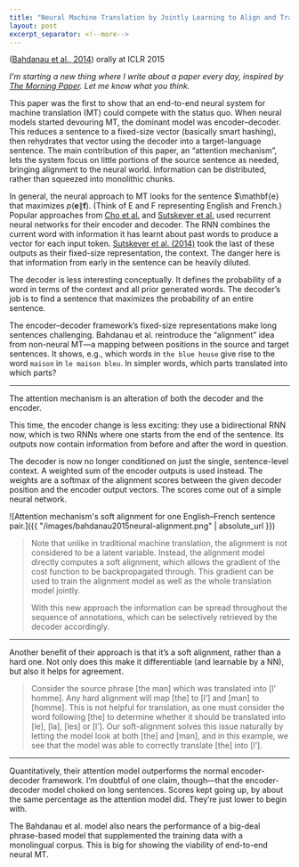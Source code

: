 ```yaml
---
title: "Neural Machine Translation by Jointly Learning to Align and Translate"
layout: post
excerpt_separator: <!--more-->
---
```


([Bahdanau et al., 2014](https://arxiv.org/pdf/1409.0473.pdf)) orally at ICLR 2015

*I'm starting a new thing where I write about a paper every day, inspired by [The Morning Paper](https://blog.acolyer.org). Let me know what you think.*

This paper was the first to show that an end-to-end neural system for machine translation (MT) could compete with the status quo. When neural models started devouring MT, the dominant model was encoder–decoder. This reduces a sentence to a fixed-size vector (basically smart hashing), then rehydrates that vector using the decoder into a target-language sentence. The main contribution of this paper, an “attention mechanism”, lets the system focus on little portions of the source sentence as needed, bringing alignment to the neural world. Information can be distributed, rather than squeezed into monolithic chunks.

<!--more-->

In general, the neural approach to MT looks for the sentence $\mathbf{e} that maximizes $p(\mathbf{e} \| \mathbf{f})$. (Think of E and F representing English and French.) Popular approaches from [Cho et al.](https://www.aclweb.org/anthology/D14-1179) and [Sutskever et al.](https://papers.nips.cc/paper/5346-sequence-to-sequence-learning-with-neural-networks.pdf) used recurrent neural networks for their encoder and decoder. The RNN combines the current word with information it has learnt about past words to produce a vector for each input token. [Sutskever et al. (2014)](https://papers.nips.cc/paper/5346-sequence-to-sequence-learning-with-neural-networks.pdf)  took the last of these outputs as their fixed-size representation, the context. The danger here is that information from early in the sentence can be heavily diluted.

The decoder is less interesting conceptually. It defines the probability of a word in terms of the context and all prior generated words. The decoder’s job is to find a sentence that maximizes the probability of an entire sentence.

The encoder–decoder framework’s fixed-size representations make long sentences challenging. Bahdanau et al. reintroduce the “alignment” idea from non-neural MT—a mapping between positions in the source and target sentences. It shows, e.g., which words in `the blue house` give rise to the word `maison` in `le maison bleu`. In simpler words, which parts translated into which parts?

- - -

The attention mechanism is an alteration of both the decoder and the encoder. 

This time, the encoder change is less exciting: they use a bidirectional RNN now, which is two RNNs where one starts from the end of the sentence. Its outputs now contain information from before and after the word in question.

The decoder is now no longer conditioned on just the single, sentence-level context. A weighted sum of the encoder outputs is used instead. The weights are a softmax of the alignment scores between the given decoder position and the encoder output vectors. The scores come out of a simple neural network.

![Attention mechanism's soft alignment for one English–French sentence pair.]({{ "/images/bahdanau2015neural-alignment.png" | absolute_url }})


> Note that unlike in traditional machine translation, the alignment is not considered to be a latent variable. Instead, the alignment model directly computes a soft alignment, which allows the gradient of the cost function to be backpropagated through. This gradient can be used to train the alignment model as well as the whole translation model jointly.  
>   
> With this new approach the information can be spread throughout the sequence of annotations, which can be selectively retrieved by the decoder accordingly.  

- - - 

Another benefit of their approach is that it’s a soft alignment, rather than a hard one. Not only does this make it differentiable (and learnable by a NN), but also it helps for agreement. 
> Consider the source phrase [the man] which was translated into [l’ homme]. Any hard alignment will map [the] to [l’] and [man] to [homme]. This is not helpful for translation, as one must consider the word following [the] to determine whether it should be translated into [le], [la], [les] or [l’]. Our soft-alignment solves this issue naturally by letting the model look at both [the] and [man], and in this example, we see that the model was able to correctly translate [the] into [l’]. 
 
- - -

Quantitatively, their attention model outperforms the normal encoder-decoder framework. I’m doubtful of one claim, though—that the encoder-decoder model choked on long sentences. Scores kept going up, by about the same percentage as the attention model did. They’re just lower to begin with.

The Bahdanau et al. model also nears the performance of a big-deal phrase-based model that supplemented the training data with a monolingual corpus. This is big for showing the viability of end-to-end neural MT. 
